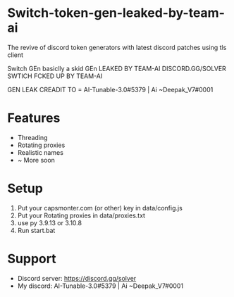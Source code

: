 # Switch-token-gen-leaked-by-team-ai
The revive of discord token generators with latest discord patches using tls client

Switch GEn basiclly a skid GEn 
LEAKED BY TEAM-AI
DISCORD.GG/SOLVER
SWTICH FCKED UP BY TEAM-AI

GEN LEAK CREADIT TO = AI-Tunable-3.0#5379 | Ai ~Deepak_V7#0001

# Features
+ Threading
+ Rotating proxies
+ Realistic names
+ ~ More soon

# Setup

1. Put your capsmonter.com (or other) key in  data/config.js
3. Put your Rotating proxies in data/proxies.txt
4. use py 3.9.13 or 3.10.8  
2. Run start.bat

# Support

+ Discord server: https://discord.gg/solver
+ My discord: AI-Tunable-3.0#5379 | Ai ~Deepak_V7#0001
